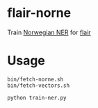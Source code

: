 # flair-norne

Train [Norwegian NER](https://github.com/ltgoslo/norne) for [flair](https://github.com/zalandoresearch/flair)

# Usage

	bin/fetch-norne.sh
	bin/fetch-vectors.sh

	python train-ner.py